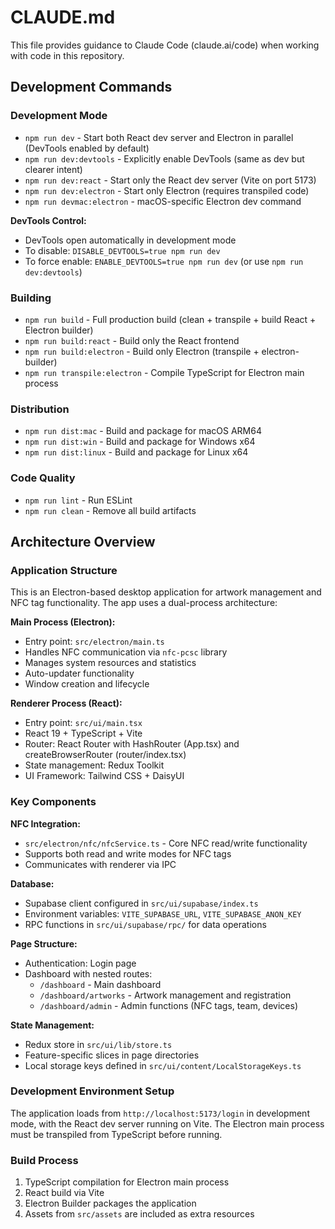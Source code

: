 # CLAUDE.md

This file provides guidance to Claude Code (claude.ai/code) when working with code in this repository.

## Development Commands

### Development Mode
- `npm run dev` - Start both React dev server and Electron in parallel (DevTools enabled by default)
- `npm run dev:devtools` - Explicitly enable DevTools (same as dev but clearer intent)
- `npm run dev:react` - Start only the React dev server (Vite on port 5173)
- `npm run dev:electron` - Start only Electron (requires transpiled code)
- `npm run devmac:electron` - macOS-specific Electron dev command

**DevTools Control:**
- DevTools open automatically in development mode
- To disable: `DISABLE_DEVTOOLS=true npm run dev`
- To force enable: `ENABLE_DEVTOOLS=true npm run dev` (or use `npm run dev:devtools`)

### Building
- `npm run build` - Full production build (clean + transpile + build React + Electron builder)
- `npm run build:react` - Build only the React frontend
- `npm run build:electron` - Build only Electron (transpile + electron-builder)
- `npm run transpile:electron` - Compile TypeScript for Electron main process

### Distribution
- `npm run dist:mac` - Build and package for macOS ARM64
- `npm run dist:win` - Build and package for Windows x64
- `npm run dist:linux` - Build and package for Linux x64

### Code Quality
- `npm run lint` - Run ESLint
- `npm run clean` - Remove all build artifacts

## Architecture Overview

### Application Structure
This is an Electron-based desktop application for artwork management and NFC tag functionality. The app uses a dual-process architecture:

**Main Process (Electron):**
- Entry point: `src/electron/main.ts`
- Handles NFC communication via `nfc-pcsc` library
- Manages system resources and statistics
- Auto-updater functionality
- Window creation and lifecycle

**Renderer Process (React):**
- Entry point: `src/ui/main.tsx`
- React 19 + TypeScript + Vite
- Router: React Router with HashRouter (App.tsx) and createBrowserRouter (router/index.tsx)
- State management: Redux Toolkit
- UI Framework: Tailwind CSS + DaisyUI

### Key Components

**NFC Integration:**
- `src/electron/nfc/nfcService.ts` - Core NFC read/write functionality
- Supports both read and write modes for NFC tags
- Communicates with renderer via IPC

**Database:**
- Supabase client configured in `src/ui/supabase/index.ts`
- Environment variables: `VITE_SUPABASE_URL`, `VITE_SUPABASE_ANON_KEY`
- RPC functions in `src/ui/supabase/rpc/` for data operations

**Page Structure:**
- Authentication: Login page
- Dashboard with nested routes:
  - `/dashboard` - Main dashboard
  - `/dashboard/artworks` - Artwork management and registration
  - `/dashboard/admin` - Admin functions (NFC tags, team, devices)

**State Management:**
- Redux store in `src/ui/lib/store.ts`
- Feature-specific slices in page directories
- Local storage keys defined in `src/ui/content/LocalStorageKeys.ts`

### Development Environment Setup
The application loads from `http://localhost:5173/login` in development mode, with the React dev server running on Vite. The Electron main process must be transpiled from TypeScript before running.

### Build Process
1. TypeScript compilation for Electron main process
2. React build via Vite
3. Electron Builder packages the application
4. Assets from `src/assets` are included as extra resources